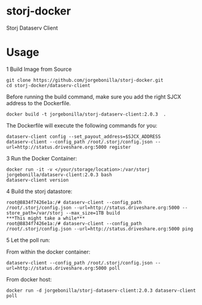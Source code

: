 # storj-docker
Storj Dataserv Client

Usage
===

1 Build Image from Source
```
git clone https://github.com/jorgebonilla/storj-docker.git
cd storj-docker/dataserv-client
````
Before running the build command, make sure you add the right SJCX address to the Dockerfile.
```
docker build -t jorgebonilla/storj-dataserv-client:2.0.3  .
```
The Dockerfile will execute the following commands for you:
```
dataserv-client config --set_payout_address=$SJCX_ADDRESS
dataserv-client --config_path /root/.storj/config.json --url=http://status.driveshare.org:5000 register
```
3 Run the Docker Container:
```
docker run -it -v </your/storage/location>:/var/storj jorgebonilla/dataserv-client:2.0.3 bash
dataserv-client version 
```
4 Build the storj datastore:
```
root@8834f7426e1a:/# dataserv-client --config_path /root/.storj/config.json --url=http://status.driveshare.org:5000 --store_path=/var/storj --max_size=1TB build
***This might take a while***
root@8834f7426e1a:/# dataserv-client --config_path /root/.storj/config.json --url=http://status.driveshare.org:5000 ping
```
5 Let the poll run:

From within the docker container:
 ```
dataserv-client --config_path /root/.storj/config.json --url=http://status.driveshare.org:5000 poll
 ```
 From docker host:
 ```
 docker run -d jorgebonilla/storj-dataserv-client:2.0.3 dataserv-client poll
 ```
 
